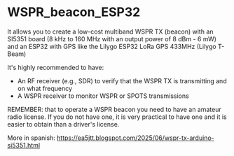 # WSPR_beacon_ESP32

It allows you to create a low-cost multiband WSPR TX (beacon) with an SI5351 board (8 kHz to 160 MHz with an output power of 8 dBm - 6 mW) and 
an ESP32 with GPS like the Lilygo ESP32 LoRa GPS 433MHz (Lilygo T-Beam) 

It's highly recommended to have:
- An RF receiver (e.g., SDR) to verify that the WSPR TX is transmitting and on what frequency
- A WSPR receiver to monitor WSPR or SPOTS transmissions

REMEMBER:  that to operate a WSPR beacon you need to have an amateur radio license. If you do not have one, it is very practical to have one and it is easier to obtain than a driver's license.

More in spanish: https://ea5jtt.blogspot.com/2025/06/wspr-tx-arduino-si5351.html
